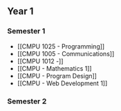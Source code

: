 ## Year 1
### Semester 1
- [[CMPU 1025 - Programming]]
- [[CMPU 1005  - Communications]]
- [[CMPU 1012 -]]
- [[CMPU - Mathematics 1]]
- [[CMPU - Program Design]]
- [[CMPU - Web Development 1]]

### Semester 2
